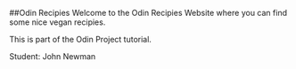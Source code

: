 ##Odin Recipies
Welcome to the Odin Recipies Website where you can find some nice vegan recipies.

This is part of the Odin Project tutorial.

Student: John Newman